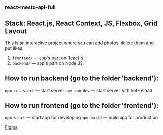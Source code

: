 ### react-mesto-api-full

## Stack: React.js, React Context, JS, Flexbox, Grid Layout

This is an interactive project where you can add photos, delete them and put likes.

1. `frontend/` — app's part on React.js.
2. `backend/` — app's part on Node.JS.

## How to run backend (go to the folder 'backend'):

`npm run start` — start server
`npm run dev` — start server with hot-reload

## How to run frontend (go to the folder 'frontend'):

`npm start` — start app for developing
`npm build` — build app for production

[Figma](https://www.figma.com/file/2cn9N9jSkmxD84oJik7xL7/JavaScript.-Sprint-4?node-id=0%3A1)
